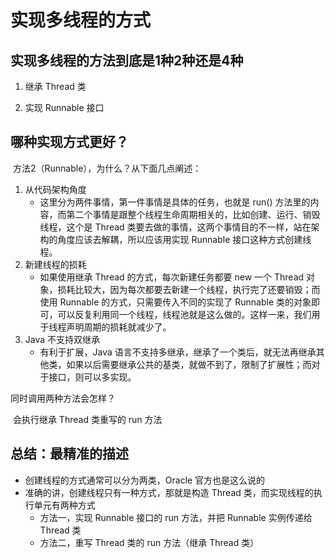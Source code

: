 # 实现多线程的方式

## 实现多线程的方法到底是1种2种还是4种

1. 继承 Thread 类

2. 实现 Runnable 接口

## 哪种实现方式更好？

​	方法2（Runnable），为什么？从下面几点阐述：

1. 从代码架构角度
   * 这里分为两件事情，第一件事情是具体的任务，也就是 run() 方法里的内容，而第二个事情是跟整个线程生命周期相关的，比如创建、运行、销毁线程，这个是 Thread 类要去做的事情，这两个事情目的不一样，站在架构的角度应该去解耦，所以应该用实现 Runnable 接口这种方式创建线程。
2. 新建线程的损耗
   * 如果使用继承 Thread 的方式，每次新建任务都要 new 一个 Thread 对象，损耗比较大，因为每次都要去新建一个线程，执行完了还要销毁；而使用 Runnable 的方式，只需要传入不同的实现了 Runnable 类的对象即可，可以反复利用同一个线程，线程池就是这么做的。这样一来，我们用于线程声明周期的损耗就减少了。
3. Java 不支持双继承
   * 有利于扩展，Java 语言不支持多继承，继承了一个类后，就无法再继承其他类，如果以后需要继承公共的基类，就做不到了，限制了扩展性；而对于接口，则可以多实现。

同时调用两种方法会怎样？

​	会执行继承 Thread 类重写的 run 方法

## 总结：最精准的描述

* 创建线程的方式通常可以分为两类，Oracle 官方也是这么说的
* 准确的讲，创建线程只有一种方式，那就是构造 Thread 类，而实现线程的执行单元有两种方式
  * 方法一，实现 Runnable 接口的 run 方法，并把 Runnable 实例传递给 Thread 类
  * 方法二，重写 Thread 类的 run 方法（继承 Thread 类）
